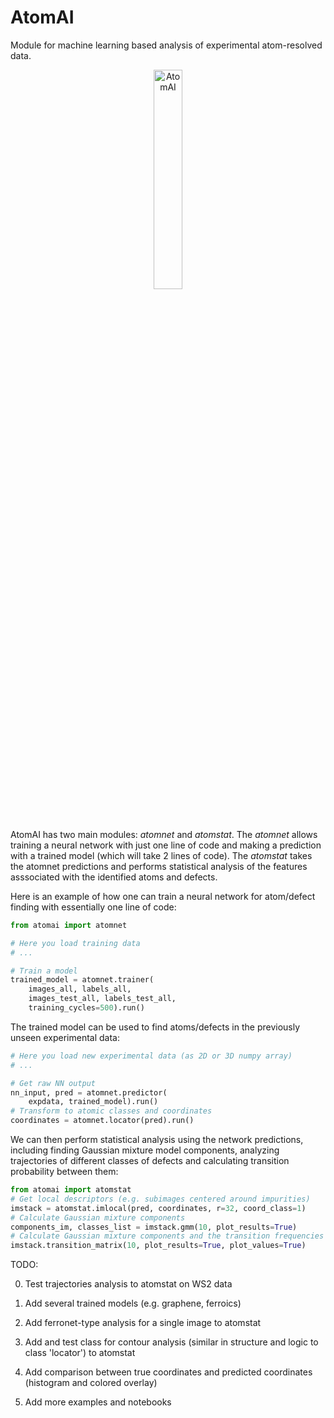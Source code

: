 # AtomAI
Module for machine learning based analysis of experimental atom-resolved data.
<br>
<p align="center">
  <img src="https://github.com/ziatdinovmax/atomai/blob/master/AtomAI_logo.png" width="30%" title="AtomAI">
<p align="justify">
<br>

AtomAI has two main modules: *atomnet* and *atomstat*. The *atomnet* allows training a neural network with just one line of code and making a prediction with a trained model (which will take 2 lines of code). The *atomstat* takes the atomnet predictions and performs statistical analysis of the features asssociated with the identified atoms and defects.

Here is an example of how one can train a neural network for atom/defect finding with essentially one line of code:

```python
from atomai import atomnet

# Here you load training data
# ...

# Train a model
trained_model = atomnet.trainer(
    images_all, labels_all, 
    images_test_all, labels_test_all,
    training_cycles=500).run()   
```

The trained model can be used to find atoms/defects in the previously unseen experimental data:
```python
# Here you load new experimental data (as 2D or 3D numpy array)
# ...

# Get raw NN output
nn_input, pred = atomnet.predictor(
    expdata, trained_model).run()
# Transform to atomic classes and coordinates
coordinates = atomnet.locator(pred).run()
```

We can then perform statistical analysis using the network predictions, including finding Gaussian mixture model components, analyzing trajectories of different classes of defects and calculating transition probability between them:
```python
from atomai import atomstat
# Get local descriptors (e.g. subimages centered around impurities)
imstack = atomstat.imlocal(pred, coordinates, r=32, coord_class=1)
# Calculate Gaussian mixture components
components_im, classes_list = imstack.gmm(10, plot_results=True)
# Calculate Gaussian mixture components and the transition frequencies between them
imstack.transition_matrix(10, plot_results=True, plot_values=True)
```

TODO:

0) Test trajectories analysis to atomstat on WS2 data

1) Add several trained models (e.g. graphene, ferroics)

2) Add ferronet-type analysis for a single image to atomstat

3) Add and test class for contour analysis (similar in structure and logic to class 'locator') to atomstat

4) Add comparison between true coordinates and predicted coordinates (histogram and colored overlay)

5) Add more examples and notebooks
